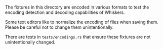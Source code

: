 The fixtures in this directory are encoded in various formats to test the encoding detection and decoding capabilities of Whiskers.

Some text editors like to normalize the encoding of files when saving them. Please be careful not to change them unintentionally.

There are tests in `tests/encodings.rs` that ensure these fixtures are not unintentionally changed.